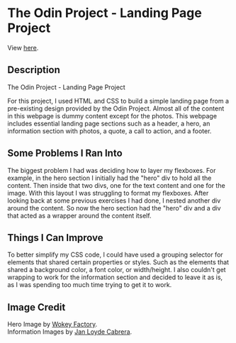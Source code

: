 # The Odin Project - Landing Page Project

View [here](https://cnpadua.github.io/landing-page/).

## Description
The Odin Project - Landing Page Project

For this project, I used HTML and CSS to build a simple landing page from a pre-existing design provided by the Odin Project. Almost all of the content in this webpage is dummy content except for the photos. This webpage includes essential landing page sections such as a header, a hero, an information section with photos, a quote, a call to action, and a footer.

## Some Problems I Ran Into

The biggest problem I had was deciding how to layer my flexboxes. For example, in the hero section I initially had the "hero" div to hold all the content. Then inside that two divs, one for the text content and one for the image. With this layout I was struggling to format my flexboxes. After looking back at some previous exercises I had done, I nested another div around the content. So now the hero section had the "hero" div and a div that acted as a wrapper around the content itself.

## Things I Can Improve

To better simplify my CSS code, I could have used a grouping selector for elements that shared certain properties or styles. Such as the elements that shared a background color, a font color, or width/height. I also couldn't get wrapping to work for the information section and decided to leave it as is, as I was spending too much time trying to get it to work.

## Image Credit

Hero Image by [Wokey Factory](https://unsplash.com/@wokeyfactory).   
Information Images by [Jan Loyde Cabrera](https://unsplash.com/@thekidph).

